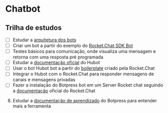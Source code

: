 # Chatbot

## Trilha de estudos

- [ ] Estudar a [arquitetura dos bots](https://developer.rocket.chat/bots/bots-architecture)
- [ ] Criar um bot a partir do exemplo do [Rocket.Chat SDK Bot](https://developer.rocket.chat/bots/creating-your-own-bot-from-scratch/develop-a-rocket.chat-sdk-bot)
- [ ] Testes básicos para comunicação, onde visualiza uma mensagem e retorna com uma resposta pré programada
- [ ] Estudar a [documentação oficial](https://hubot.github.com/docs/) do Hubot
- [ ] Usar o bot Hubot bot a partir do [boilerplate](https://github.com/RocketChat/hubot-rocketchat-boilerplate) criado pela Rocket.Chat
- [ ] Integrar o Hubot com o Rocket.Chat para responder mensagens de canais e mensagens privadas
- [ ] Fazer a instalação do Botpress bot em um Server Rocket chat seguindo a [documentação](https://developer.rocket.chat/bots/creating-your-own-bot-from-scratch/develop-a-botpress-bot) oficial do Rocket.Chat
8. Estudar a [documentação de aprendizado](https://learn.botpress.com/) do Botpress para entender mais a ferramenta

<!--stackedit_data:
eyJoaXN0b3J5IjpbLTE2MDc4NTE3OTZdfQ==
-->